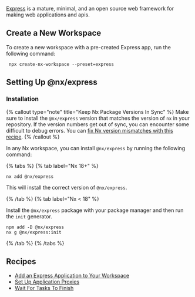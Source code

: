 [Express](https://expressjs.com/) is a mature, minimal, and an open source web framework for making web applications and
apis.

## Create a New Workspace

To create a new workspace with a pre-created Express app, run the following command:

```shell
 npx create-nx-workspace --preset=express
```

## Setting Up @nx/express

### Installation

{% callout type="note" title="Keep Nx Package Versions In Sync" %}
Make sure to install the `@nx/express` version that matches the version of `nx` in your repository. If the version numbers get out of sync, you can encounter some difficult to debug errors. You can [fix Nx version mismatches with this recipe](/recipes/tips-n-tricks/keep-nx-versions-in-sync).
{% /callout %}

In any Nx workspace, you can install `@nx/express` by running the following command:

{% tabs %}
{% tab label="Nx 18+" %}

```shell
nx add @nx/express
```

This will install the correct version of `@nx/express`.

{% /tab %}
{% tab label="Nx < 18" %}

Install the `@nx/express` package with your package manager and then run the `init` generator.

```shell
npm add -D @nx/express
nx g @nx/express:init
```

{% /tab %}
{% /tabs %}

## Recipes

- [Add an Express Application to Your Workspace](/showcase/example-repos/add-express)
- [Set Up Application Proxies](/recipes/node/application-proxies)
- [Wait For Tasks To Finish](/recipes/node/wait-for-tasks)
